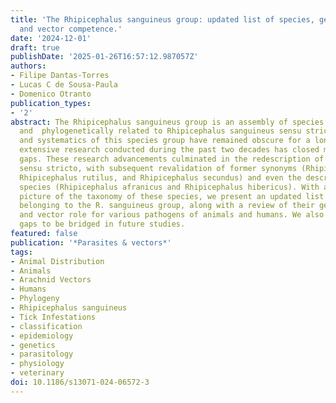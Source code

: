 ```yaml
---
title: 'The Rhipicephalus sanguineus group: updated list of species, geographical  distribution,
  and vector competence.'
date: '2024-12-01'
draft: true
publishDate: '2025-01-26T16:57:12.987057Z'
authors:
- Filipe Dantas-Torres
- Lucas C de Sousa-Paula
- Domenico Otranto
publication_types:
- '2'
abstract: The Rhipicephalus sanguineus group is an assembly of species morphologically
  and  phylogenetically related to Rhipicephalus sanguineus sensu stricto. The taxonomy
  and systematics of this species group have remained obscure for a long time, but
  extensive research conducted during the past two decades has closed many knowledge
  gaps. These research advancements culminated in the redescription of R. sanguineus
  sensu stricto, with subsequent revalidation of former synonyms (Rhipicephalus linnaei,
  Rhipicephalus rutilus, and Rhipicephalus secundus) and even the description of new
  species (Rhipicephalus afranicus and Rhipicephalus hibericus). With a much clearer
  picture of the taxonomy of these species, we present an updated list of species
  belonging to the R. sanguineus group, along with a review of their geographic distribution
  and vector role for various pathogens of animals and humans. We also identify knowledge
  gaps to be bridged in future studies.
featured: false
publication: '*Parasites & vectors*'
tags:
- Animal Distribution
- Animals
- Arachnid Vectors
- Humans
- Phylogeny
- Rhipicephalus sanguineus
- Tick Infestations
- classification
- epidemiology
- genetics
- parasitology
- physiology
- veterinary
doi: 10.1186/s13071-024-06572-3
---
```


